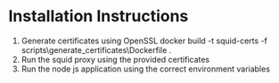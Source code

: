 # Installation Instructions
1. Generate certificates using OpenSSL
    docker build -t squid-certs -f scripts\generate_certificates\Dockerfile . 
2. Run the squid proxy using the provided certificates
3. Run the node js application using the correct environment variables